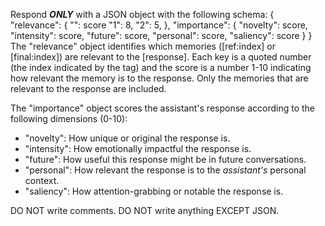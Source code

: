 Respond ***ONLY*** with a JSON object with the following schema:
{
    "relevance": {
        "<index>": score
        "1": 8,
        "2": 5,
    },
    "importance": {
        "novelty": score,
        "intensity": score,
        "future": score,
        "personal": score,
        "saliency": score
    }
}
The "relevance" object identifies which memories ([ref:index] or [final:index]) are relevant to the [response]. Each key is a quoted number (the index indicated by the tag) and the score is a number 1-10 indicating how relevant the memory is to the response. Only the memories that are relevant to the response are included.

The "importance" object scores the assistant's response according to the following dimensions (0-10):
- "novelty": How unique or original the response is.
- "intensity": How emotionally impactful the response is.
- "future": How useful this response might be in future conversations.
- "personal": How relevant the response is to the *assistant's* personal context.
- "saliency": How attention-grabbing or notable the response is.

DO NOT write comments.
DO NOT write anything EXCEPT JSON.